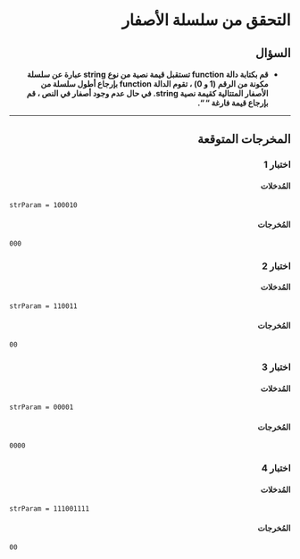 # <div dir="rtl">التحقق من سلسلة الأصفار</div>

## <div dir="rtl">السؤال</div>

<ul dir="rtl">
<li>
<b>
قم بكتابة دالة function تستقبل قيمة نصية من نوع string عبارة عن سلسلة مكونة من الرقم (1 و 0) ، تقوم الدالة function بإرجاع أطول سلسلة من الأصفار المتتالية كقيمة نصية string. في حال عدم وجود أصفار في النص ، قم بإرجاع قيمة فارغة “ “.
</b>
</li>
</ul>

---

## <div dir="rtl">المخرجات المتوقعة</div>

### <div dir="rtl">اختبار 1</div>

#### <div dir="rtl">المُدخلات</div>

```text
strParam = 100010
```

#### <div dir="rtl">المُخرجات</div>

```text
000
```

### <div dir="rtl">اختبار 2</div>

#### <div dir="rtl">المُدخلات</div>

```text
strParam = 110011
```

#### <div dir="rtl">المُخرجات</div>

```text
00
```

### <div dir="rtl">اختبار 3</div>

#### <div dir="rtl">المُدخلات</div>

```text
strParam = 00001
```

#### <div dir="rtl">المُخرجات</div>

```text
0000
```

### <div dir="rtl">اختبار 4</div>

#### <div dir="rtl">المُدخلات</div>

```text
strParam = 111001111
```

#### <div dir="rtl">المُخرجات</div>

```text
00
```